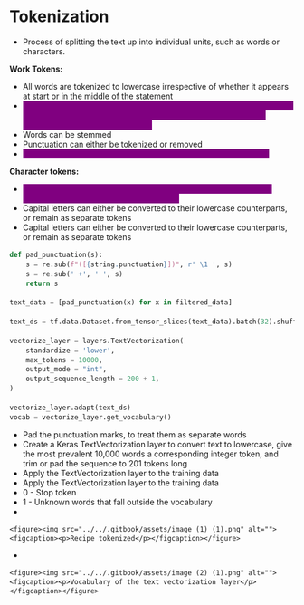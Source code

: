 # Tokenization

* Process of splitting the text up into individual units, such as words or characters.

**Work Tokens:**

* All words are tokenized to lowercase irrespective of whether it appears at start or in the middle of the statement
* <mark style="color:purple;background-color:purple;">**Vocabulary can be very large with some words appearing only once, it may be wise to replace them with some other unknown word to reduce the size of the vocabulary**</mark>
* Words can be stemmed
* Punctuation can either be tokenized or removed
* <mark style="color:purple;background-color:purple;">**Models can never predict words outside the training vocabulary**</mark>

**Character tokens:**

* <mark style="color:purple;background-color:purple;">**The model may generate sequences of characters that form new words outside of the training vocabulary**</mark>
* Capital letters can either be converted to their lowercase counterparts, or remain as separate tokens
* Capital letters can either be converted to their lowercase counterparts, or remain as separate tokens



```python
def pad_punctuation(s):
    s = re.sub(f"([{string.punctuation}])", r' \1 ', s)
    s = re.sub(' +', ' ', s)
    return s

text_data = [pad_punctuation(x) for x in filtered_data] 

text_ds = tf.data.Dataset.from_tensor_slices(text_data).batch(32).shuffle(1000) 

vectorize_layer = layers.TextVectorization( 
    standardize = 'lower',
    max_tokens = 10000,
    output_mode = "int",
    output_sequence_length = 200 + 1,
)

vectorize_layer.adapt(text_ds) 
vocab = vectorize_layer.get_vocabulary()
```

* Pad the punctuation marks, to treat them as separate words
* Create a Keras TextVectorization layer to convert text to lowercase, give the most prevalent 10,000 words a corresponding integer token, and trim or pad the sequence to 201 tokens long
* Apply the TextVectorization layer to the training data
* Apply the TextVectorization layer to the training data
* 0 - Stop token
* 1 - Unknown words that fall outside the vocabulary
*

    <figure><img src="../../.gitbook/assets/image (1) (1).png" alt=""><figcaption><p>Recipe tokenized</p></figcaption></figure>
*

    <figure><img src="../../.gitbook/assets/image (2) (1).png" alt=""><figcaption><p>Vocabulary of the text vectorization layer</p></figcaption></figure>
